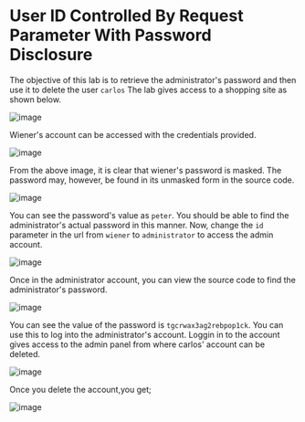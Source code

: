 # User ID Controlled By Request Parameter With Password Disclosure
The objective of this lab is to retrieve the administrator's password and then use it to delete the user `carlos`
The lab gives access to a shopping site as shown below.

![image](https://github.com/LadyCaldlow/LadyCaldlow.github.io/assets/162819648/e0fc3019-8c28-4aaa-8e92-9cd07dc11071)

Wiener's account can be accessed with the credentials provided.

![image](https://github.com/LadyCaldlow/LadyCaldlow.github.io/assets/162819648/60ba82e0-d733-4f86-a133-593c4cab17c0)

From the above image, it is clear that wiener's password is masked. The password may, however, be found in its unmasked form in the source code. 

![image](https://github.com/LadyCaldlow/LadyCaldlow.github.io/assets/162819648/b6d8b2ca-815f-4ca6-a4d1-7dfa2b2b3a0f)

You can see the password's value as `peter`. You should be able to find the administrator's actual password in this manner. Now, change the `id` parameter in the url from `wiener` to `administrator` to access the admin account.

![image](https://github.com/LadyCaldlow/LadyCaldlow.github.io/assets/162819648/e825026a-b9a8-4a45-b08d-baff400e07a3)

Once in the administrator account, you can view the source code to find the administrator's password.

![image](https://github.com/LadyCaldlow/LadyCaldlow.github.io/assets/162819648/9d061818-e75a-43c6-98f7-9893705427ef)

You can see the value of the password is `tgcrwax3ag2rebpop1ck`. You can use this to log into the administrator's account. Loggin in to the account gives access to the admin panel from where carlos' account can be deleted.

![image](https://github.com/LadyCaldlow/LadyCaldlow.github.io/assets/162819648/1f40c854-8a43-4ff0-87f6-c8a1192094e2)

Once you delete the account,you get;

![image](https://github.com/LadyCaldlow/LadyCaldlow.github.io/assets/162819648/a2b62d12-6d8e-4119-9575-53c7f249c30d)
